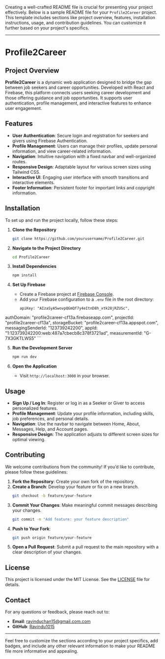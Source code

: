 Creating a well-crafted README file is crucial for presenting your project effectively. Below is a sample README file for your `Profile2Career` project. This template includes sections like project overview, features, installation instructions, usage, and contribution guidelines. You can customize it further based on your project's specifics.

---

# Profile2Career

## Project Overview

**Profile2Career** is a dynamic web application designed to bridge the gap between job seekers and career opportunities. Developed with React and Firebase, this platform connects users seeking career development and those offering guidance and job opportunities. It supports user authentication, profile management, and interactive features to enhance user engagement.

## Features

- **User Authentication**: Secure login and registration for seekers and givers using Firebase Authentication.
- **Profile Management**: Users can manage their profiles, update personal information, and view career-related information.
- **Navigation**: Intuitive navigation with a fixed navbar and well-organized routes.
- **Responsive Design**: Adaptable layout for various screen sizes using Tailwind CSS.
- **Interactive UI**: Engaging user interface with smooth transitions and interactive elements.
- **Footer Information**: Persistent footer for important links and copyright information.

## Installation

To set up and run the project locally, follow these steps:

1. **Clone the Repository**
   ```bash
   git clone https://github.com/yourusername/Profile2Career.git
   ```

2. **Navigate to the Project Directory**
   ```bash
   cd Profile2Career
   ```

3. **Install Dependencies**
   ```bash
   npm install
   ```

4. **Set Up Firebase**
   - Create a Firebase project at [Firebase Console](https://console.firebase.google.com/).
   - Add your Firebase configuration to a `.env` file in the root directory:
     ```plaintext
     apiKey: "AIzaSyA5wovpQGmQf7y4eItnD8h_xtk28jRZUSc",
  authDomain: "profile2career-cf13a.firebaseapp.com",
  projectId: "profile2career-cf13a",
  storageBucket: "profile2career-cf13a.appspot.com",
  messagingSenderId: "123739242200",
  appId: "1:123739242200:web:487a7cbecb8c378f3721ad",
  measurementId: "G-7X3GKTLWS5"
     ```

5. **Run the Development Server**
   ```bash
   npm run dev
   ```

6. **Open the Application**
   - Visit `http://localhost:3000` in your browser.

## Usage

- **Sign Up / Log In**: Register or log in as a Seeker or Giver to access personalized features.
- **Profile Management**: Update your profile information, including skills, job preferences, and personal details.
- **Navigation**: Use the navbar to navigate between Home, About, Messages, Help, and Account pages.
- **Responsive Design**: The application adjusts to different screen sizes for optimal viewing.

## Contributing

We welcome contributions from the community! If you’d like to contribute, please follow these guidelines:

1. **Fork the Repository**: Create your own fork of the repository.
2. **Create a Branch**: Develop your feature or fix on a new branch.
   ```bash
   git checkout -b feature/your-feature
   ```
3. **Commit Your Changes**: Make meaningful commit messages describing your changes.
   ```bash
   git commit -m "Add feature: your feature description"
   ```
4. **Push to Your Fork**:
   ```bash
   git push origin feature/your-feature
   ```
5. **Open a Pull Request**: Submit a pull request to the main repository with a clear description of your changes.

## License

This project is licensed under the MIT License. See the [LICENSE](LICENSE) file for details.

## Contact

For any questions or feedback, please reach out to:

- **Email**: [ravinduchan15@gmail.com.com](mailto:your-email@example.com)
- **GitHub**: [Ravindu1015](https://github.com/yourusername)

---

Feel free to customize the sections according to your project specifics, add badges, and include any other relevant information to make your README file more informative and appealing.
